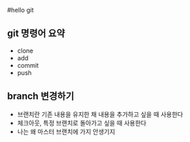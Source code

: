 #hello git
## git 명령어 요약

- clone
- add
- commit
- push
## branch 변경하기
- 브랜치란 기존 내용을 유지한 채 내용을 추가하고 싶을 때 사용한다
- 체크아웃, 특정 브랜치로 돌아가고 싶을 때 사용한다
- 나는 왜 마스터 브랜치에 가지 안생기지